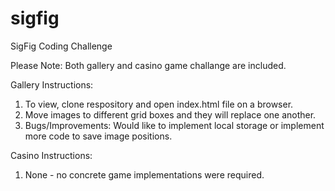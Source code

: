 # sigfig
SigFig Coding Challenge 

Please Note: Both gallery and casino game challange are included.

Gallery Instructions:
1. To view, clone respository and open index.html file on a browser.
2. Move images to different grid boxes and they will replace one another.
3. Bugs/Improvements: Would like to implement local storage or implement more code to save image positions. 

Casino Instructions:
1. None - no concrete game implementations were required.
